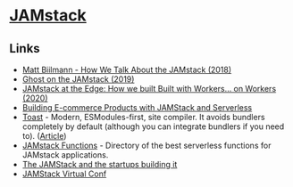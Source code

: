 # [JAMstack](https://jamstack.org/)

## Links

- [Matt Biilmann - How We Talk About the JAMstack (2018)](https://www.youtube.com/watch?v=VzQ0d8-nMhw)
- [Ghost on the JAMstack (2019)](https://ghost.org/blog/jamstack/)
- [JAMstack at the Edge: How we built Built with Workers… on Workers (2020)](https://blog.cloudflare.com/jamstack-at-the-edge-how-we-built-built-with-workers-on-workers/)
- [Building E-commerce Products with JAMStack and Serverless](https://egghead.io/learn/e-commerce-jamstack-serverless/)
- [Toast](https://github.com/ChristopherBiscardi/toast) - Modern, ESModules-first, site compiler. It avoids bundlers completely by default (although you can integrate bundlers if you need to). ([Article](https://www.christopherbiscardi.com/shipping-sector-toast-and-more))
- [JAMstack Functions](https://jamstackfns.com/) - Directory of the best serverless functions for JAMstack applications.
- [The JAMStack and the startups building it](https://technically.dev/posts/the-jamstack-and-the-startups-building-it.html)
- [JAMStack Virtual Conf](https://jamstackconf.com/virtual/)
